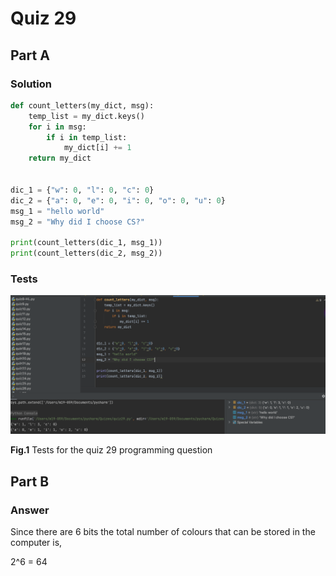 # Quiz 29
## Part A
### Solution
```.py
def count_letters(my_dict, msg):
    temp_list = my_dict.keys()
    for i in msg:
        if i in temp_list:
            my_dict[i] += 1
    return my_dict


dic_1 = {"w": 0, "l": 0, "c": 0}
dic_2 = {"a": 0, "e": 0, "i": 0, "o": 0, "u": 0}
msg_1 = "hello world"
msg_2 = "Why did I choose CS?"

print(count_letters(dic_1, msg_1))
print(count_letters(dic_2, msg_2))
```
### Tests
![](https://github.com/thumulakaru/Unit-2--repo/blob/main/Quizzes/Quiz_029_Tests.png)

**Fig.1** Tests for the quiz 29 programming question

## Part B
### Answer
Since there are 6 bits the total number of colours that can be stored in the computer is,

2^6 = 64
